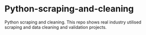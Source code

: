 # Python-scraping-and-cleaning
Python scraping and cleaning. This repo shows real industry utilised scraping and data cleaning and validation projects.
